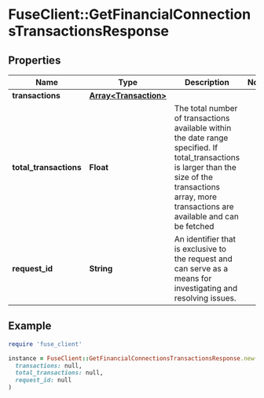 # FuseClient::GetFinancialConnectionsTransactionsResponse

## Properties

| Name | Type | Description | Notes |
| ---- | ---- | ----------- | ----- |
| **transactions** | [**Array&lt;Transaction&gt;**](Transaction.md) |  |  |
| **total_transactions** | **Float** | The total number of transactions available within the date range specified. If total_transactions is larger than the size of the transactions array, more transactions are available and can be fetched |  |
| **request_id** | **String** | An identifier that is exclusive to the request and can serve as a means for investigating and resolving issues. |  |

## Example

```ruby
require 'fuse_client'

instance = FuseClient::GetFinancialConnectionsTransactionsResponse.new(
  transactions: null,
  total_transactions: null,
  request_id: null
)
```

